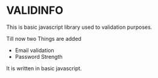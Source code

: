 # VALIDINFO

This is basic javascript library used to validation purposes.

Till now two Things are added
- Email validation
- Password Strength

It is written in basic javascript.